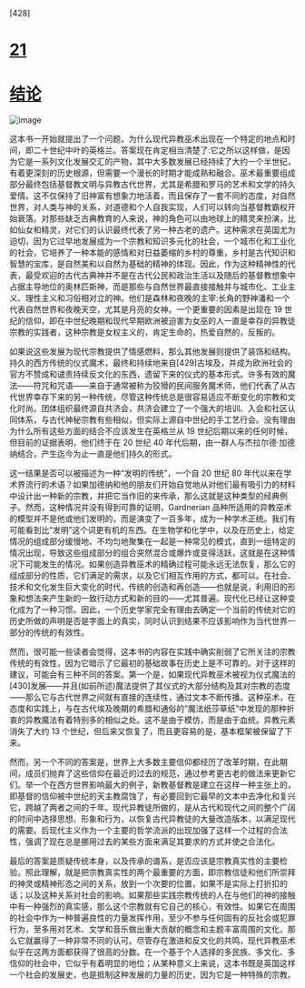 <title>The Triumph of the Moon</title> <link href="OUP_Styles.css" rel="styleSheet" type="text/css"> 

[428]

# [21](007_FM_contents.xhtml#r_actrade-9780198827368-chapter-21)

# [结论](007_FM_contents.xhtml#r_actrade-9780198827368-chapter-21)

![image](images/chapter.gif)

这本书一开始就提出了一个问题，为什么现代异教巫术出现在一个特定的地点和时间，即二十世纪中叶的英格兰。答案现在肯定相当清楚了:它之所以这样做，是因为它是一系列文化发展交汇的产物，其中大多数发展已经持续了大约一个半世纪，有着更深刻的历史根源，但需要一个漫长的时期才能成熟和融合。巫术最重要组成部分最终包括基督教文明与异教古代世界，尤其是希腊和罗马的艺术和文学的持久爱情。这不仅保持了旧神富有想象力地活着，而且保存了一套不同的态度，对自然世界，对人类与神的关系，对道德和个人自我实现，人们可以转向当基督教霸权开始衰落。对那些缺乏古典教育的人来说，神的角色可以由地球上的精灵来扮演，比如仙女和精灵，对它们的认识最终代表了另一种古老的遗产。这种需求在英国尤为迫切，因为它过早地发展成为一个宗教和知识多元化的社会，一个城市化和工业化的社会，它培养了一种本能的感情和对日益萎缩的乡村的尊重，乡村是古代知识和智慧的宝库，是自然美和以自然为基础的精神的体现。因此，作为这种精神性的代表，最受欢迎的古代古典神并不是在古代公民和政治生活以及随后的基督教想象中占据主导地位的奥林匹斯神，而是那些与自然世界最直接接触并与城市化、工业主义、理性主义和习俗相对立的神。他们是森林和夜晚的主宰:长角的野神潘和一个代表自然世界和夜晚天空，尤其是月亮的女神。一个更重要的因素是出现在 19 世纪的信仰，即在中世纪晚期和现代早期欧洲被迫害为女巫的人一直是幸存的异教徒宗教的实践者，这种宗教是女权主义的，肯定生命的，热爱自然的，反叛的。

如果说这些发展为现代宗教提供了情感燃料，那么其他发展则提供了装饰和结构。持久的西方传统的仪式魔术，最终和持续地来自[429]古埃及，并成为欧洲社会的官方不赞成和谴责持续反文化的东西，遗留下来的仪式的基本形式。许多有效的魔法——符咒和咒语——来自于通常被称为狡猾的民间服务魔术师，他们代表了从古代世界幸存下来的另一种传统，尽管这种传统总是很容易适应不断变化的宗教和文化时尚。团体组织最终源自共济会，共济会建立了一个强大的培训、入会和社区认同体系，与古代神秘宗教有些相似，但实际上源自中世纪的手工艺行会。没有理由为什么所有这些方面的结合不应该发生在英格兰从 19 世纪后期以来的任何时候，但目前的证据表明，他们终于在 20 世纪 40 年代后期，由一群人与杰拉尔德·加德纳结合，产生迄今为止一直是他们持久的形式。

这一结果是否可以被描述为一种“发明的传统”，一个自 20 世纪 80 年代以来在学术界流行的术语？如果加德纳和他的朋友们开始自觉地从对他们最有吸引力的材料中设计出一种新的宗教，并把它当作旧的来传承，那么这就是这种类型的经典例子。然而，这种情况并没有得到可靠的证明，Gardnerian 品种所适用的异教巫术的模型并不是他或他们发明的，而是演变了一百多年，成为一种学术正统。我们有可能看到比“发明”这个词更有机的东西。在生物学和化学中，以及在历史上，给定情况的组成部分缓慢地、不均匀地聚集在一起是一种常见的模式，直到一组特定的情况出现，导致这些组成部分的组合突然混合或爆炸或变得活跃，这就是在这种情况下可能发生的情况。如果创造异教巫术的精确过程可能永远无法恢复，那么它的组成部分的性质，它们满足的需求，以及它们相互作用的方式，都可以。在社会、技术和文化发生巨大变化的时代，传统的创造和再创造——也就是说，利用旧的形象和想法来产生新的一致行动方式和新的目的——尤其普遍。现代化已经让这种变化成为了一种习惯。因此，一个历史学家完全有理由去确定一个当前的传统对它的历史所做的声明是否是字面上的真实，同时认识到结果不应该影响作为当代世界一部分的传统的有效性。

然而，很可能一些读者会觉得，这本书的内容在实践中确实削弱了它所关注的宗教传统的有效性，因为它暗示了它最初的基础故事在历史上是不可靠的。对于这样的建议，可能会有三种不同的答案。第一个是，如果现代异教巫术被视为仪式魔法的[430]发展——并且(如前所述)魔法提供了其仪式的大部分结构及其对宗教的态度——那么它与古代世界之间就有直接的连续性，通过文本不断传播。这种巫术，在态度和实践上，与在古代埃及晚期的希腊和通俗的“魔法纸莎草纸”中发现的那种折衷的异教魔法有着特别多的相似之处。这不是由于模仿，而是由于血统。异教元素消失了大约 13 个世纪，但后来又恢复了，而且更容易的是，基本框架被保留了下来。

然而，另一个不同的答案是，世界上大多数主要信仰都经历了改革时期，在此期间，成员们抛弃了这些信仰在最近的过去的规范，通过参考更古老的做法来更新它们。举一个在西方世界影响最大的例子，新教基督教是建立在这样一种主张上的，即基督的信仰被中世纪的天主教腐蚀了，有必要回到它最早的文本中去净化和复兴它，跨越了两者之间的千年。现代异教徒所做的，是从古代和现代之间的整个广阔的时间中选择思想、形象和行为，以恢复古代异教徒的大量改造版本，以满足现代的需要。后现代主义作为一个主要的哲学流派的出现加强了这样一个过程的合法性，强调了现在总是挪用过去的某些方面来满足其要求的方式并使之合法化。

最后的答案是质疑传统本身，以及传承的谱系，是否应该是宗教真实性的主要检验。照此理解，就是把宗教真实性的两个最重要的方面，即宗教信徒和他们所崇拜的神灵或精神形态之间的关系，放到一个次要的位置，如果不是实际上打折扣的话；以及这种关系对社会的影响。如果那些实践宗教传统的人在与他们的神的接触中有一种强烈的真实感，那么这个宗教就有它自己的核心，有效性。如果它在周围的社会中作为一种普遍良性的力量发挥作用，至少不参与任何固有的反社会或犯罪行为，至多用对艺术、文学和音乐做出重大贡献的概念和主题丰富周围的文化，那么它就赢得了一种非常不同的认可。尽管存在激进和反文化的共鸣，现代异教巫术似乎在这两方面都获得了很高的分数。在一个基于个人选择的多民族、多文化、多信仰的社会中，它似乎有着明显的地位；从某种意义上来说，这本书既是英国这样一个社会的发展史，也是抵制这种发展的力量的历史，因为它是一种特殊的宗教。